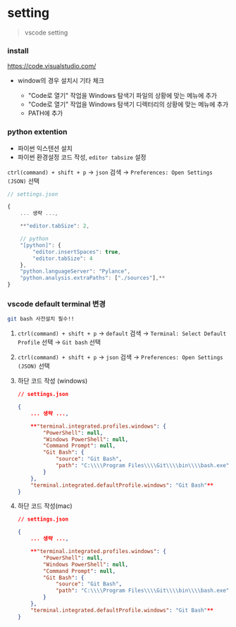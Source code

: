 # setting

> vscode setting

### install

https://code.visualstudio.com/

- window의 경우 설치시 기타 체크

  - "Code로 열기" 작업을 Windows 탐색기 파일의 상황에 맞는 메뉴에 추가
  - "Code로 열기" 작업을 Windows 탐색기 디렉터리의 상황에 맞는 메뉴에 추가
  - PATH에 추가

  

### python extention

- 파이썬 익스텐션 설치
- 파이썬 환경설정 코드 작성, `editor tabsize` 설정

`ctrl(command) + shift + p` → `json` 검색 → `Preferences: Open Settings (JSON)` 선택

```jsx
// settings.json

{
    ... 생략 ...,

    **"editor.tabSize": 2,

    // python
    "[python]": {
        "editor.insertSpaces": true,
        "editor.tabSize": 4
    },
    "python.languageServer": "Pylance",
    "python.analysis.extraPaths": ["./sources"],**
}
```



###  vscode default terminal 변경

```bash
git bash 사전설치 필수!!
```

1. `ctrl(command) + shift + p` → `default` 검색 → `Terminal: Select Default Profile` 선택 → `Git bash` 선택

2. `ctrl(command) + shift + p` → `json` 검색 → `Preferences: Open Settings (JSON)` 선택

3. 하단 코드 작성 (windows)

   ```json
   // settings.json
   
   {
       ... 생략 ...,
   
       **"terminal.integrated.profiles.windows": {
           "PowerShell": null,
           "Windows PowerShell": null,
           "Command Prompt": null,
           "Git Bash": {
               "source": "Git Bash",
               "path": "C:\\\\Program Files\\\\Git\\\\bin\\\\bash.exe",
           }
       },
       "terminal.integrated.defaultProfile.windows": "Git Bash"**
   }
   ```

4. 하단 코드 작성(mac)

   ```json
   // settings.json
   
   {
       ... 생략 ...,
   
       **"terminal.integrated.profiles.windows": {
           "PowerShell": null,
           "Windows PowerShell": null,
           "Command Prompt": null,
           "Git Bash": {
               "source": "Git Bash",
               "path": "C:\\\\Program Files\\\\Git\\\\bin\\\\bash.exe",
           }
       },
       "terminal.integrated.defaultProfile.windows": "Git Bash"**
   }
   ```

